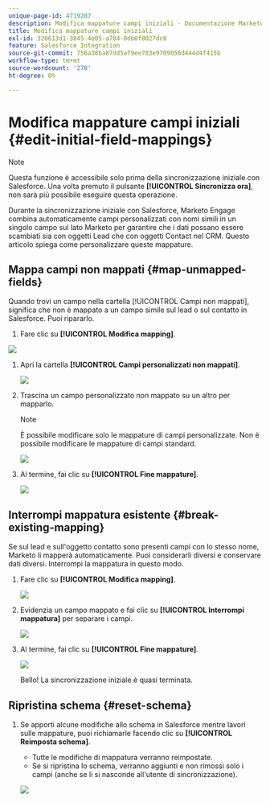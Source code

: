 ```yaml
---
unique-page-id: 4719287
description: Modifica mappature campi iniziali - Documentazione Marketo - Documentazione del prodotto
title: Modifica mappature campi iniziali
exl-id: 320613d1-3845-4e05-a704-0db0f8027dc8
feature: Salesforce Integration
source-git-commit: 756a38ba87dd5af9ee783e9709056d444d4f415b
workflow-type: tm+mt
source-wordcount: '278'
ht-degree: 0%

---
```


# Modifica mappature campi iniziali {#edit-initial-field-mappings}

>[!NOTE]
>
>Questa funzione è accessibile solo prima della sincronizzazione iniziale con Salesforce. Una volta premuto il pulsante **[!UICONTROL Sincronizza ora]**, non sarà più possibile eseguire questa operazione.

Durante la sincronizzazione iniziale con Salesforce, Marketo Engage combina automaticamente campi personalizzati con nomi simili in un singolo campo sul lato Marketo per garantire che i dati possano essere scambiati sia con oggetti Lead che con oggetti Contact nel CRM. Questo articolo spiega come personalizzare queste mappature.

## Mappa campi non mappati {#map-unmapped-fields}

Quando trovi un campo nella cartella [!UICONTROL Campi non mappati], significa che non è mappato a un campo simile sul lead o sul contatto in Salesforce. Puoi ripararlo.

1. Fare clic su **[!UICONTROL Modifica mapping]**.

![](assets/image2014-12-9-13-3a31-3a0.png)

1. Apri la cartella **[!UICONTROL Campi personalizzati non mappati]**.

   ![](assets/two.png)

1. Trascina un campo personalizzato non mappato su un altro per mapparlo.

   >[!NOTE]
   >
   >È possibile modificare solo le mappature di campi personalizzate. Non è possibile modificare le mappature di campi standard.

   ![](assets/three.png)

1. Al termine, fai clic su **[!UICONTROL Fine mappature]**.

   ![](assets/four.png)

## Interrompi mappatura esistente {#break-existing-mapping}

Se sul lead e sull&#39;oggetto contatto sono presenti campi con lo stesso nome, Marketo li mapperà automaticamente. Puoi considerarli diversi e conservare dati diversi. Interrompi la mappatura in questo modo.

1. Fare clic su **[!UICONTROL Modifica mapping]**.

   ![](assets/image2014-12-9-13-3a31-3a37.png)

1. Evidenzia un campo mappato e fai clic su **[!UICONTROL Interrompi mappatura]** per separare i campi.

   ![](assets/image2014-12-9-13-3a31-3a47.png)

1. Al termine, fai clic su **[!UICONTROL Fine mappature]**.

   ![](assets/image2014-12-9-13-3a31-3a58.png)

   Bello! La sincronizzazione iniziale è quasi terminata.

## Ripristina schema {#reset-schema}

1. Se apporti alcune modifiche allo schema in Salesforce mentre lavori sulle mappature, puoi richiamarle facendo clic su **[!UICONTROL Reimposta schema]**.

   * Tutte le modifiche di mappatura verranno reimpostate.
   * Se si ripristina lo schema, verranno aggiunti e non rimossi solo i campi (anche se li si nasconde all&#39;utente di sincronizzazione).

   ![](assets/image2014-12-9-13-3a32-3a8.png)
